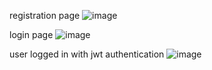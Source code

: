 registration page
![image](https://github.com/user-attachments/assets/baaa8019-615d-4687-90bd-ede4986b8ea0)

login page
![image](https://github.com/user-attachments/assets/1705dd11-00a5-432f-9030-52db398619e0)

user logged in with jwt authentication
![image](https://github.com/user-attachments/assets/7e5ef5b4-bcd3-433f-bed5-dd2de9018397)
